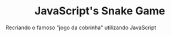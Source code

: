 <h1 align="center">JavaScript's Snake Game</h1>

Recriando o famoso "jogo da cobrinha" utilizando JavaScript
